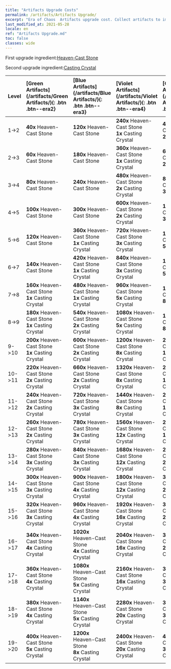 ```yaml
---
title: "Artifacts Upgrade Costs"
permalink: /artifacts/Artifacts Upgrade/
excerpt: "Era of Chaos  Artifacts upgrade cost. Collect artifacts to improve your heroes' attributes and unlock powerful skills."
last_modified_at: 2021-05-28
locale: en
ref: "Artifacts Upgrade.md"
toc: false
classes: wide
---
```


  First upgrade ingredient:[Heaven-Cast Stone](/Items/art_188/)

  Second upgrade ingredient:[Casting Crystal](/Items/art_189/)

  |  Level  | [Green Artifacts](/artifacts/Green Artifacts/){: .btn .btn--era2} | [Blue Artifacts](/artifacts/Blue Artifacts/){: .btn .btn--era3} | [Violet Artifacts](/artifacts/Violet Artifacts/){: .btn .btn--era4} | [Orange Artifacts](/artifacts/Orange Artifacts/){: .btn .btn--era5} |
  |:--------|:-------|:-------|:-------|:-------|
  | 1->2 | **40x** Heaven-Cast Stone | **120x** Heaven-Cast Stone | **240x** Heaven-Cast Stone<br/> **1x** Casting Crystal | **400x** Heaven-Cast Stone<br/> **2x** Casting Crystal |
  | 2->3 | **60x** Heaven-Cast Stone | **180x** Heaven-Cast Stone | **360x** Heaven-Cast Stone<br/> **1x** Casting Crystal | **600x** Heaven-Cast Stone<br/> **2x** Casting Crystal |
  | 3->4 | **80x** Heaven-Cast Stone | **240x** Heaven-Cast Stone | **480x** Heaven-Cast Stone<br/> **2x** Casting Crystal | **800x** Heaven-Cast Stone<br/> **3x** Casting Crystal |
  | 4->5 | **100x** Heaven-Cast Stone | **300x** Heaven-Cast Stone | **600x** Heaven-Cast Stone<br/> **2x** Casting Crystal | **1000x** Heaven-Cast Stone<br/> **3x** Casting Crystal |
  | 5->6 | **120x** Heaven-Cast Stone | **360x** Heaven-Cast Stone<br/> **1x** Casting Crystal | **720x** Heaven-Cast Stone<br/> **3x** Casting Crystal | **1200x** Heaven-Cast Stone<br/> **5x** Casting Crystal |
  | 6->7 | **140x** Heaven-Cast Stone | **420x** Heaven-Cast Stone<br/> **1x** Casting Crystal | **840x** Heaven-Cast Stone<br/> **3x** Casting Crystal | **1400x** Heaven-Cast Stone<br/> **5x** Casting Crystal |
  | 7->8 | **160x** Heaven-Cast Stone<br/> **1x** Casting Crystal | **480x** Heaven-Cast Stone<br/> **1x** Casting Crystal | **960x** Heaven-Cast Stone<br/> **5x** Casting Crystal | **1600x** Heaven-Cast Stone<br/> **8x** Casting Crystal |
  | 8->9 | **180x** Heaven-Cast Stone<br/> **1x** Casting Crystal | **540x** Heaven-Cast Stone<br/> **2x** Casting Crystal | **1080x** Heaven-Cast Stone<br/> **5x** Casting Crystal | **1800x** Heaven-Cast Stone<br/> **8x** Casting Crystal |
  | 9->10 | **200x** Heaven-Cast Stone<br/> **1x** Casting Crystal | **600x** Heaven-Cast Stone<br/> **2x** Casting Crystal | **1200x** Heaven-Cast Stone<br/> **8x** Casting Crystal | **2000x** Heaven-Cast Stone<br/> **12x** Casting Crystal |
  | 10->11 | **220x** Heaven-Cast Stone<br/> **2x** Casting Crystal | **660x** Heaven-Cast Stone<br/> **2x** Casting Crystal | **1320x** Heaven-Cast Stone<br/> **8x** Casting Crystal | **2200x** Heaven-Cast Stone<br/> **12x** Casting Crystal |
  | 11->12 | **240x** Heaven-Cast Stone<br/> **2x** Casting Crystal | **720x** Heaven-Cast Stone<br/> **3x** Casting Crystal | **1440x** Heaven-Cast Stone<br/> **8x** Casting Crystal | **2400x** Heaven-Cast Stone<br/> **16x** Casting Crystal |
  | 12->13 | **260x** Heaven-Cast Stone<br/> **2x** Casting Crystal | **780x** Heaven-Cast Stone<br/> **3x** Casting Crystal | **1560x** Heaven-Cast Stone<br/> **12x** Casting Crystal | **2600x** Heaven-Cast Stone<br/> **16x** Casting Crystal |
  | 13->14 | **280x** Heaven-Cast Stone<br/> **3x** Casting Crystal | **840x** Heaven-Cast Stone<br/> **3x** Casting Crystal | **1680x** Heaven-Cast Stone<br/> **12x** Casting Crystal | **2800x** Heaven-Cast Stone<br/> **20x** Casting Crystal |
  | 14->15 | **300x** Heaven-Cast Stone<br/> **3x** Casting Crystal | **900x** Heaven-Cast Stone<br/> **4x** Casting Crystal | **1800x** Heaven-Cast Stone<br/> **12x** Casting Crystal | **3000x** Heaven-Cast Stone<br/> **20x** Casting Crystal |
  | 15->16 | **320x** Heaven-Cast Stone<br/> **3x** Casting Crystal | **960x** Heaven-Cast Stone<br/> **4x** Casting Crystal | **1920x** Heaven-Cast Stone<br/> **16x** Casting Crystal | **3200x** Heaven-Cast Stone<br/> **25x** Casting Crystal |
  | 16->17 | **340x** Heaven-Cast Stone<br/> **4x** Casting Crystal | **1020x** Heaven-Cast Stone<br/> **4x** Casting Crystal | **2040x** Heaven-Cast Stone<br/> **16x** Casting Crystal | **3400x** Heaven-Cast Stone<br/> **25x** Casting Crystal |
  | 17->18 | **360x** Heaven-Cast Stone<br/> **4x** Casting Crystal | **1080x** Heaven-Cast Stone<br/> **5x** Casting Crystal | **2160x** Heaven-Cast Stone<br/> **16x** Casting Crystal | **3600x** Heaven-Cast Stone<br/> **30x** Casting Crystal |
  | 18->19 | **380x** Heaven-Cast Stone<br/> **4x** Casting Crystal | **1140x** Heaven-Cast Stone<br/> **5x** Casting Crystal | **2280x** Heaven-Cast Stone<br/> **20x** Casting Crystal | **3800x** Heaven-Cast Stone<br/> **30x** Casting Crystal |
  | 19->20 | **400x** Heaven-Cast Stone<br/> **5x** Casting Crystal | **1200x** Heaven-Cast Stone<br/> **8x** Casting Crystal | **2400x** Heaven-Cast Stone<br/> **20x** Casting Crystal | **4000x** Heaven-Cast Stone<br/> **35x** Casting Crystal |
